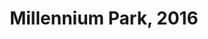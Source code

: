 ---
title: Millennium Park, 2016
showTitle: true
image: /img/photos/blue.jpg
materials:
description: Some description of the drawing
---